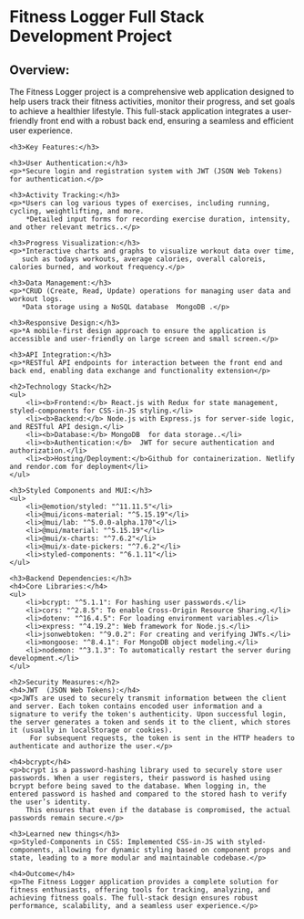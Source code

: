 <div>
    <h1><b>Fitness Logger Full Stack Development Project</b></h1>
    <h2>Overview:</h2>
    <p>The Fitness Logger project is a comprehensive web application designed to help 
      users track their fitness activities, monitor their progress, and set goals to achieve a healthier lifestyle.
      This full-stack application integrates a user-friendly front end with a robust back end, ensuring a seamless and efficient user experience.</p>

    <h3>Key Features:</h3>

    <h3>User Authentication:</h3>
    <p>*Secure login and registration system with JWT (JSON Web Tokens) for authentication.</p>

    <h3>Activity Tracking:</h3>
    <p>*Users can log various types of exercises, including running, cycling, weightlifting, and more.
        *Detailed input forms for recording exercise duration, intensity, and other relevant metrics..</p>

    <h3>Progress Visualization:</h3>
    <p>*Interactive charts and graphs to visualize workout data over time, 
       such as todays workouts, average calories, overall caloreis, calories burned, and workout frequency.</p>

    <h3>Data Management:</h3>
    <p>*CRUD (Create, Read, Update) operations for managing user data and workout logs.
       *Data storage using a NoSQL database  MongoDB .</p>

    <h3>Responsive Design:</h3>
    <p>*A mobile-first design approach to ensure the application is accessible and user-friendly on large screen and small screen.</p>
    
    <h3>API Integration:</h3>
    <p>*RESTful API endpoints for interaction between the front end and back end, enabling data exchange and functionality extension</p>
   
    <h2>Technology Stack</h2>
    <ul>
        <li><b>Frontend:</b> React.js with Redux for state management, styled-components for CSS-in-JS styling.</li>
        <li><b>Backend:</b> Node.js with Express.js for server-side logic, and RESTful API design.</li>
        <li><b>Database:</b> MongoDB  for data storage..</li>
        <li><b>Authentication:</b>  JWT for secure authentication and authorization.</li>
        <li><b>Hosting/Deployment:</b>Github for containerization. Netlify and rendor.com for deployment</li>
    </ul>

    <h3>Styled Components and MUI:</h3>
    <ul>
        <li>@emotion/styled: "^11.11.5"</li>
        <li>@mui/icons-material: "^5.15.19"</li>
        <li>@mui/lab: "^5.0.0-alpha.170"</li>
        <li>@mui/material: "^5.15.19"</li>
        <li>@mui/x-charts: "^7.6.2"</li>
        <li>@mui/x-date-pickers: "^7.6.2"</li>
        <li>styled-components: "^6.1.11"</li>
    </ul>

    <h3>Backend Dependencies:</h3>
    <h4>Core Libraries:</h4>
    <ul>
        <li>bcrypt: "^5.1.1": For hashing user passwords.</li>
        <li>cors: "^2.8.5": To enable Cross-Origin Resource Sharing.</li>
        <li>dotenv: "^16.4.5": For loading environment variables.</li>
        <li>express: "^4.19.2": Web framework for Node.js.</li>
        <li>jsonwebtoken: "^9.0.2": For creating and verifying JWTs.</li>
        <li>mongoose: "^8.4.1": For MongoDB object modeling.</li>
        <li>nodemon: "^3.1.3": To automatically restart the server during development.</li>
    </ul>
    
    <h2>Security Measures:</h2>
    <h4>JWT  (JSON Web Tokens):</h4>
    <p>JWTs are used to securely transmit information between the client and server. Each token contains encoded user information and a signature to verify the token's authenticity. Upon successful login, the server generates a token and sends it to the client, which stores it (usually in localStorage or cookies).
         For subsequent requests, the token is sent in the HTTP headers to authenticate and authorize the user.</p>

    <h4>bcrypt</h4>
    <p>bcrypt is a password-hashing library used to securely store user passwords. When a user registers, their password is hashed using bcrypt before being saved to the database. When logging in, the entered password is hashed and compared to the stored hash to verify the user’s identity. 
        This ensures that even if the database is compromised, the actual passwords remain secure.</p>
     
    <h3>Learned new things</h3>
    <p>Styled-Components in CSS: Implemented CSS-in-JS with styled-components, allowing for dynamic styling based on component props and state, leading to a more modular and maintainable codebase.</p>

    <h4>Outcome</h4>
    <p>The Fitness Logger application provides a complete solution for fitness enthusiasts, offering tools for tracking, analyzing, and achieving fitness goals. The full-stack design ensures robust performance, scalability, and a seamless user experience.</p>
</div>

